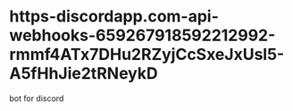 # https-discordapp.com-api-webhooks-659267918592212992-rmmf4ATx7DHu2RZyjCcSxeJxUsl5-A5fHhJie2tRNeykD
bot for discord
